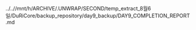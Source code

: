 ../..//mnt/h/ARCHIVE/.UNWRAP/SECOND/temp_extract_8월6일/DuRiCore/backup_repository/day9_backup/DAY9_COMPLETION_REPORT.md